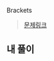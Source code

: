 Brackets

> [문제링크](https://app.codility.com/programmers/lessons/7-stacks_and_queues/brackets/)


## 내 풀이
```


```